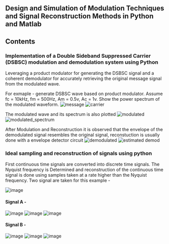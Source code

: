 ## Design and Simulation of Modulation Techniques and Signal Reconstruction Methods in Python and Matlab

## Contents 

### Implementation of a Double Sideband Suppressed Carrier (DSBSC) modulation and demodulation system using Python
Leveraging a product modulator for generating the DSBSC signal and a coherent demodulator for accurately retrieving the original message signal from the modulated wave.

For exmaple - generate DSBSC wave based on product modulator. Assume fc = 10kHz, fm = 500Hz, Am = 0.5v, Ac = 1v. Show the power spectrum of the modulated waveform.
![message](https://github.com/user-attachments/assets/ce72d8d7-2eb8-493d-b8b6-bbc710cee911)
![carrier](https://github.com/user-attachments/assets/474ba050-e0dd-4ff5-a5e0-83d270982cad)

The modulated wave and its spectrum is also plotted
![modulated](https://github.com/user-attachments/assets/5a48c6aa-8656-4a86-85b3-126f9dba654b)
![modulated_spectrum](https://github.com/user-attachments/assets/6a5bf865-4928-4104-8ff7-20359509d6b8)

After Modulation and Reconstruction it is observed that the envelope of the demodulated signal resembles the original signal, reconstuction is usually done with a envelope detector circuit
![demodulated](https://github.com/user-attachments/assets/8d2860a6-4aaf-4ee3-8e15-a36b86ae89f9)
![estimated demod](https://github.com/user-attachments/assets/7e47f564-f7c2-4aa8-aea2-f05b431773c3)


### Ideal sampling and reconstruction of signals using python
First continuous time signals are converted into discrete time signals. The Nyquist frequency is Determined and reconstruction of the continuous time signal is done using samples taken at a rate higher than the Nyquist frequency. 
Two signal are taken for this example - 

![image](https://github.com/user-attachments/assets/607e1d1f-9b1b-4514-8f83-6656a2b9ef81)

#### Signal A - 
![image](https://github.com/user-attachments/assets/97469d53-7464-40c8-9ea1-a43089dd00a0)
![image](https://github.com/user-attachments/assets/d2ca4610-711d-44a3-8416-7c8a71a03280)
![image](https://github.com/user-attachments/assets/a325af44-0dd9-4fb2-8704-def50c4f1338)

#### Signal B - 

![image](https://github.com/user-attachments/assets/ed0fdab8-241c-4671-ab37-8925585dfabd)
![image](https://github.com/user-attachments/assets/3a2e1c62-4351-42f9-b2f3-c783afd0dd65)
![image](https://github.com/user-attachments/assets/434c928b-08a6-4d06-8533-dee46c655ea3)


